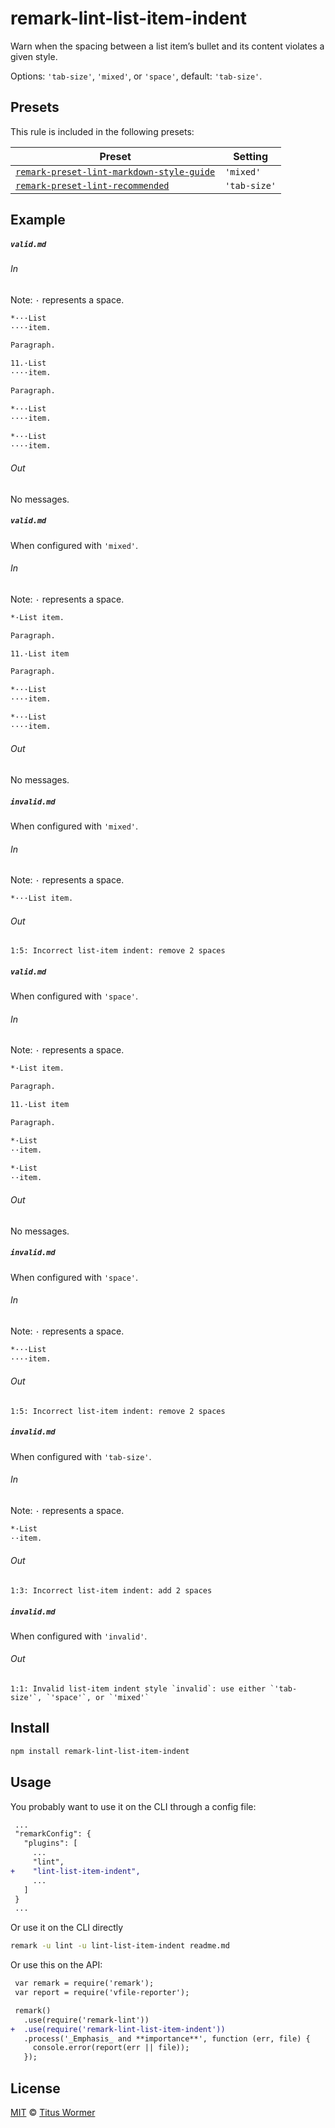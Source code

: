<!--This file is generated-->

# remark-lint-list-item-indent

Warn when the spacing between a list item’s bullet and its content
violates a given style.

Options: `'tab-size'`, `'mixed'`, or `'space'`, default: `'tab-size'`.

## Presets

This rule is included in the following presets:

| Preset | Setting |
| ------ | ------- |
| [`remark-preset-lint-markdown-style-guide`](https://github.com/wooorm/remark-lint/tree/master/packages/remark-preset-lint-markdown-style-guide) | `'mixed'` |
| [`remark-preset-lint-recommended`](https://github.com/wooorm/remark-lint/tree/master/packages/remark-preset-lint-recommended) | `'tab-size'` |

## Example

##### `valid.md`

###### In

Note: `·` represents a space.

```markdown
*···List
····item.

Paragraph.

11.·List
····item.

Paragraph.

*···List
····item.

*···List
····item.
```

###### Out

No messages.

##### `valid.md`

When configured with `'mixed'`.

###### In

Note: `·` represents a space.

```markdown
*·List item.

Paragraph.

11.·List item

Paragraph.

*···List
····item.

*···List
····item.
```

###### Out

No messages.

##### `invalid.md`

When configured with `'mixed'`.

###### In

Note: `·` represents a space.

```markdown
*···List item.
```

###### Out

```text
1:5: Incorrect list-item indent: remove 2 spaces
```

##### `valid.md`

When configured with `'space'`.

###### In

Note: `·` represents a space.

```markdown
*·List item.

Paragraph.

11.·List item

Paragraph.

*·List
··item.

*·List
··item.
```

###### Out

No messages.

##### `invalid.md`

When configured with `'space'`.

###### In

Note: `·` represents a space.

```markdown
*···List
····item.
```

###### Out

```text
1:5: Incorrect list-item indent: remove 2 spaces
```

##### `invalid.md`

When configured with `'tab-size'`.

###### In

Note: `·` represents a space.

```markdown
*·List
··item.
```

###### Out

```text
1:3: Incorrect list-item indent: add 2 spaces
```

##### `invalid.md`

When configured with `'invalid'`.

###### Out

```text
1:1: Invalid list-item indent style `invalid`: use either `'tab-size'`, `'space'`, or `'mixed'`
```

## Install

```sh
npm install remark-lint-list-item-indent
```

## Usage

You probably want to use it on the CLI through a config file:

```diff
 ...
 "remarkConfig": {
   "plugins": [
     ...
     "lint",
+    "lint-list-item-indent",
     ...
   ]
 }
 ...
```

Or use it on the CLI directly

```sh
remark -u lint -u lint-list-item-indent readme.md
```

Or use this on the API:

```diff
 var remark = require('remark');
 var report = require('vfile-reporter');

 remark()
   .use(require('remark-lint'))
+  .use(require('remark-lint-list-item-indent'))
   .process('_Emphasis_ and **importance**', function (err, file) {
     console.error(report(err || file));
   });
```

## License

[MIT](https://github.com/wooorm/remark-lint/blob/master/LICENSE) © [Titus Wormer](http://wooorm.com)
